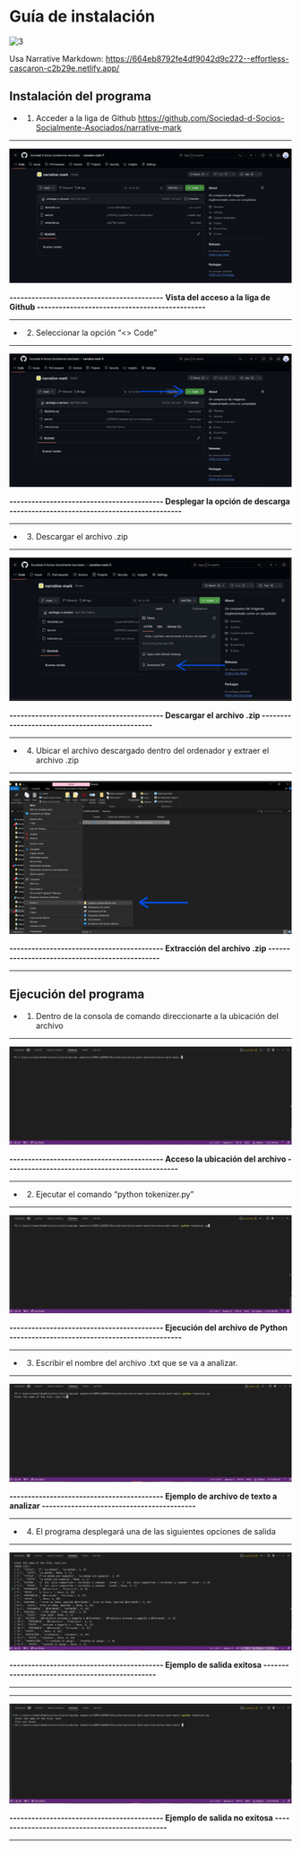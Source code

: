 

# Guía de instalación


![3](https://github.com/Sociedad-d-Socios-Socialmente-Asociados/narrative-mark/assets/42932766/f957efb5-4e3f-4041-922b-e8a07ea5f55a)


Usa Narrative Markdown: https://664eb8792fe4df9042d9c272--effortless-cascaron-c2b29e.netlify.app/ 


## Instalación del programa
*  1. Acceder a la liga de Github
https://github.com/Sociedad-d-Socios-Socialmente-Asociados/narrative-mark

- - - -
![figura 1](https://github.com/Sociedad-d-Socios-Socialmente-Asociados/narrative-mark/blob/main/Images/ManualTecnico/Paso1.jpg?raw=true)

**------------------------------------------ Vista del acceso a la liga de Github  ----------------------------------------------**
- - - -

*  2. Seleccionar la opción “<> Code”
 
- - - -
![figura 2](https://github.com/Sociedad-d-Socios-Socialmente-Asociados/narrative-mark/blob/main/Images/ManualTecnico/Paso2.jpg?raw=true)

**------------------------------------------ Desplegar la opción de descarga  -----------------------------------------------**
- - - -


*  3. Descargar el archivo .zip

- - - -
![figura 3](https://github.com/Sociedad-d-Socios-Socialmente-Asociados/narrative-mark/blob/main/Images/ManualTecnico/Paso3.jpg?raw=true)

**------------------------------------------ Descargar el archivo .zip  -----------------------------------------------**
- - - -

*  4. Ubicar el archivo descargado dentro del ordenador y extraer el archivo .zip

- - - -
![figura 4](https://github.com/Sociedad-d-Socios-Socialmente-Asociados/narrative-mark/blob/main/Images/ManualTecnico/Paso4.jpg?raw=true)

**------------------------------------------ Extracción del archivo .zip -----------------------------------------------**
- - - -


## Ejecución del programa

* 1. Dentro de la consola de comando direccionarte a la ubicación del archivo
 
- - - -
![figura 5](https://github.com/Sociedad-d-Socios-Socialmente-Asociados/narrative-mark/blob/main/Images/ManualTecnico/Paso5.jpg?raw=true)

**------------------------------------------ Acceso la ubicación del archivo -----------------------------------------------**
- - - -

* 2. Ejecutar el comando “python tokenizer.py”
 
- - - -
![figura 6](https://github.com/Sociedad-d-Socios-Socialmente-Asociados/narrative-mark/blob/main/Images/ManualTecnico/Paso6.jpg?raw=true)

**------------------------------------------ Ejecución del archivo de Python -----------------------------------------------**
- - - -


* 3. Escribir el nombre del archivo .txt que se va a analizar.
 
- - - -
![figura 7](https://github.com/Sociedad-d-Socios-Socialmente-Asociados/narrative-mark/blob/main/Images/ManualTecnico/Paso7.jpg?raw=true)

**------------------------------------------ Ejemplo de archivo de texto a analizar ------------------------------------------**
- - - -


* 4. El programa desplegará una de las siguientes opciones de salida

- - - -
![figura 8](https://github.com/Sociedad-d-Socios-Socialmente-Asociados/narrative-mark/blob/main/Images/ManualTecnico/Paso8.jpg?raw=true)

**------------------------------------------ Ejemplo de salida exitosa -----------------------------------------------**
- - - -


- - - -
![figura 9](https://github.com/Sociedad-d-Socios-Socialmente-Asociados/narrative-mark/blob/main/Images/ManualTecnico/Paso9.jpg?raw=true)

**------------------------------------------ Ejemplo de salida no exitosa -----------------------------------------------**
- - - -




